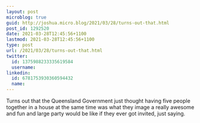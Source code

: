 ```yaml
---
layout: post
microblog: true
guid: http://joshua.micro.blog/2021/03/28/turns-out-that.html
post_id: 1292520
date: 2021-03-28T12:45:56+1100
lastmod: 2021-03-28T12:45:56+1100
type: post
url: /2021/03/28/turns-out-that.html
twitter:
  id: 1375988233335619584
  username: 
linkedin:
  id: 6781753930360594432
  name: 
---
```

Turns out that the Queensland Government just thought having five people together in a house at the same time was what they image a really awesome and fun and large party would be like if they ever got invited, just saying.
